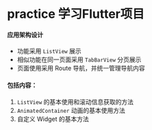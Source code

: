 # practice 学习Flutter项目

#### 应用架构设计

- 功能采用 `ListView` 展示
- 相似功能在同一页面采用 `TabBarView` 分页展示
- 页面使用采用 Route 导航，并统一管理导航内容 

#### 包括内容：

1. `ListView` 的基本使用和滚动信息获取的方法
3. `AnimatedContainer` 动画的基本使用方法
4. 自定义 Widget 的基本方法
